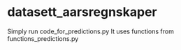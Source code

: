 # datasett_aarsregnskaper
Simply run code_for_predictions.py
It uses functions from functions_predictions.py
